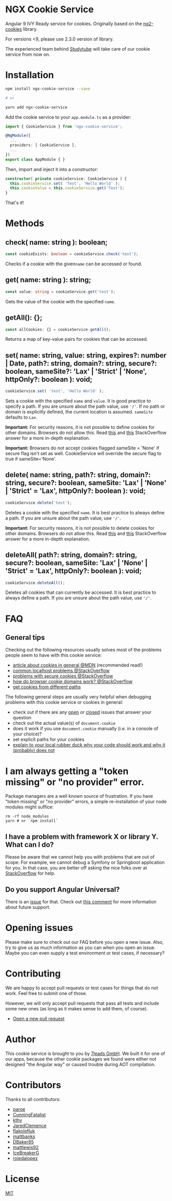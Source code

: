 # NGX Cookie Service

Angular 9 IVY Ready service for cookies. Originally based on the [ng2-cookies](https://www.npmjs.com/package/ng2-cookies) library.

For versions <9, please use 2.3.0 version of library.

The experienced team behind [Studytube](https://www.studytube.nl/) will take care of our cookie service from now on.

# Installation

```bash
npm install ngx-cookie-service --save

# or

yarn add ngx-cookie-service
```

Add the cookie service to your `app.module.ts` as a provider:

```typescript
import { CookieService } from 'ngx-cookie-service';

@NgModule({
  ...
  providers: [ CookieService ],
  ...
})
export class AppModule { }
```

Then, import and inject it into a constructor:

```typescript
constructor( private cookieService: CookieService ) { 
  this.cookieService.set( 'Test', 'Hello World' );
  this.cookieValue = this.cookieService.get('Test');
}
```

That's it!

# Methods

## check( name: string ): boolean;

```typescript
const cookieExists: boolean = cookieService.check('test');
```

Checks if a cookie with the given`name` can be accessed or found.

## get( name: string ): string;

```typescript
const value: string = cookieService.get('test');
```

Gets the value of the cookie with the specified `name`.

## getAll(): {};

```typescript
const allCookies: {} = cookieService.getAll();
```

Returns a map of key-value pairs for cookies that can be accessed.

## set( name: string, value: string, expires?: number | Date, path?: string, domain?: string, secure?: boolean, sameSite?: 'Lax' | 'Strict' | 'None', httpOnly?: boolean ): void;

```typescript
cookieService.set( 'test', 'Hello World' );
```

Sets a cookie with the specified `name` and `value`. It is good practice to specify a path. If you are unsure about the path value, use `'/'`. If no path or domain is explicitly defined, the current location is assumed. `sameSite` defaults to `Lax`.

**Important:** For security reasons, it is not possible to define cookies for other domains. Browsers do not allow this. Read [this](https://stackoverflow.com/a/1063760) and [this](https://stackoverflow.com/a/17777005/1007003) StackOverflow answer for a more in-depth explanation.

**Important:** Browsers do not accept cookies flagged sameSite = 'None' if secure flag isn't set as well. CookieService will override the secure flag to true if sameSite='None'.

## delete( name: string, path?: string, domain?: string, secure?: boolean, sameSite: 'Lax' | 'None' | 'Strict' = 'Lax', httpOnly?: boolean ): void;

```typescript
cookieService.delete('test');
```

Deletes a cookie with the specified `name`.  It is best practice to always define a path. If you are unsure about the path value, use `'/'`.

**Important:** For security reasons, it is not possible to delete cookies for other domains. Browsers do not allow this. Read [this](https://stackoverflow.com/a/1063760) and [this](https://stackoverflow.com/a/17777005/1007003) StackOverflow answer for a more in-depth explanation.

## deleteAll( path?: string, domain?: string, secure?: boolean, sameSite: 'Lax' | 'None' | 'Strict' = 'Lax', httpOnly?: boolean ): void;

```typescript
cookieService.deleteAll();
```

Deletes all cookies that can currently be accessed. It is best practice to always define a path. If you are unsure about the path value, use `'/'`.

# FAQ

## General tips

Checking out the following resources usually solves most of the problems people seem to have with this cookie service:

* [article about cookies in general @MDN](https://developer.mozilla.org/en-US/docs/Web/HTTP/Cookies) (recommended read!)
* [common localhost problems @StackOverflow](https://stackoverflow.com/questions/1134290/cookies-on-localhost-with-explicit-domain)
* [problems with secure cookies @StackOverflow](https://stackoverflow.com/questions/8064318/how-to-read-a-secure-cookie-using-javascript)
* [how do browser cookie domains work? @StackOverflow](https://stackoverflow.com/questions/1062963/how-do-browser-cookie-domains-work)
* [get cookies from different paths](https://github.com/7leads/ngx-cookie-service/issues/7#issuecomment-351321518)

The following general steps are usually very helpful when debugging problems with this cookie service or cookies in general:

* check out if there are any [open](https://github.com/stevermeister/ngx-cookie-service/issues) or [closed](https://github.com/stevermeister/ngx-cookie-service/issues?q=is%3Aissue+is%3Aclosed) issues that answer your question
* check out the actual value(s) of `document.cookie`
* does it work if you use `document.cookie` manually (i.e. in a console of your choice)?
* set explicit paths for your cookies
* [explain to your local rubber duck why your code should work and why it (probably) does not](https://en.wikipedia.org/wiki/Rubber_duck_debugging)

# I am always getting a "token missing" or "no provider" error.

Package managers are a well known source of frustration. If you have "token missing" or "no provider" errors, a simple re-installation of your node modules might suffice:

```
rm -rf node_modules
yarn # or `npm install`
```

## I have a problem with framework X or library Y. What can I do?

Please be aware that we cannot help you with problems that are out of scope. For example, we cannot debug a Symfony or Springboot application for you. In that case, you are better off asking the nice folks over at [StackOverflow](https://stackoverflow.com/) for help.

## Do you support Angular Universal?

There is an [issue](https://github.com/7leads/ngx-cookie-service/issues/1) for that. Check out [this comment](https://github.com/7leads/ngx-cookie-service/issues/1#issuecomment-361150174) for more information about future support.

# Opening issues

Please make sure to check out our FAQ before you open a new issue. Also, try to give us as much information as you can when you open an issue. Maybe you can even supply a test environment or test cases, if necessary?

# Contributing

We are happy to accept pull requests or test cases for things that do not work. Feel free to submit one of those.

However, we will only accept pull requests that pass all tests and include some new ones (as long as it makes sense to add them, of course).

* [Open a new pull request](https://github.com/stevermeister/ngx-cookie-service/compare)

# Author

This cookie service is brought to you by [7leads GmbH](http://www.7leads.org/). We built it for one of our apps, because the other cookie packages we found were either not designed "the Angular way" or caused trouble during AOT compilation.

# Contributors

Thanks to all contributors:

* [paroe](https://github.com/paroe)
* [CunningFatalist](https://github.com/CunningFatalist)
* [kthy](https://github.com/kthy)
* [JaredClemence](https://github.com/JaredClemence)
* [flakolefluk](https://github.com/flakolefluk)
* [mattbanks](https://github.com/mattbanks)
* [DBaker85](https://github.com/DBaker85)
* [mattlewis92](https://github.com/mattlewis92)
* [IceBreakerG](https://github.com/IceBreakerG)
* [rojedalopez](https://github.com/rojedalopez)

# License

[MIT](https://github.com/stevermeister/ngx-cookie-service/blob/master/LICENSE)
